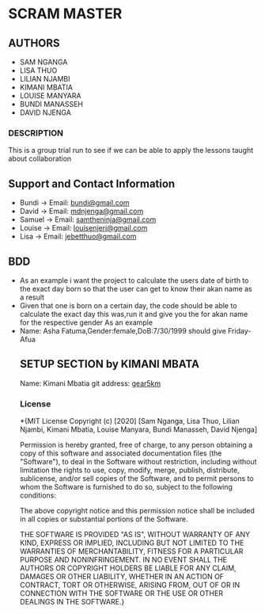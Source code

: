 
# SCRAM MASTER

## AUTHORS
 * SAM NGANGA
 * LISA THUO 
 * LILIAN NJAMBI
 * KIMANI MBATIA
 * LOUISE MANYARA
 * BUNDI MANASSEH
 * DAVID NJENGA

 ### DESCRIPTION 
  This is a group trial run to see if we can be able to apply the lessons taught about collaboration

## Support and Contact Information
* Bundi -> Email: bundi@gmail.com
* David -> Email: mdnjenga@gmail.com
* Samuel -> Email: samtheninja@gmail.com
* Louise -> Email: louisenjeri@gmail.com
* Lisa -> Email: jebetthuo@gmail.com

## BDD
<UL>
<LI>As an example i want the project to calculate the users date of birth to the exact day born so that the user can get to know their akan name as a result</LI>
<LI>Given that one is born on a certain day, the code should be able to calculate the exact day this was,run it and give you the for akan name for the respective gender
As an example</LI>
<LI>Name: Asha Fatuma,Gender:female,DoB:7/30/1999 should give Friday-Afua</LI>
</OL>

## SETUP SECTION by KIMANI MBATA

Name: Kimani Mbatia
git address: [gear5km](https://github.com/gear5km)


### License
*{MIT License
Copyright (c) [2020] [Sam Nganga, Lisa Thuo, Lilian Njambi, Kimani Mbatia, Louise Manyara, Bundi Manasseh, David Njenga]

Permission is hereby granted, free of charge, to any person obtaining a copy of this software and associated documentation files (the "Software"), to deal in the Software without restriction, including without limitation the rights to use, copy, modify, merge, publish, distribute, sublicense, and/or sell copies of the Software, and to permit persons to whom the Software is furnished to do so, subject to the following conditions:

The above copyright notice and this permission notice shall be included in all copies or substantial portions of the Software.

THE SOFTWARE IS PROVIDED "AS IS", WITHOUT WARRANTY OF ANY KIND, EXPRESS OR IMPLIED, INCLUDING BUT NOT LIMITED TO THE WARRANTIES OF MERCHANTABILITY, FITNESS FOR A PARTICULAR PURPOSE AND NONINFRINGEMENT. IN NO EVENT SHALL THE AUTHORS OR COPYRIGHT HOLDERS BE LIABLE FOR ANY CLAIM, DAMAGES OR OTHER LIABILITY, WHETHER IN AN ACTION OF CONTRACT, TORT OR OTHERWISE, ARISING FROM, OUT OF OR IN CONNECTION WITH THE SOFTWARE OR THE USE OR OTHER DEALINGS IN THE SOFTWARE.}


